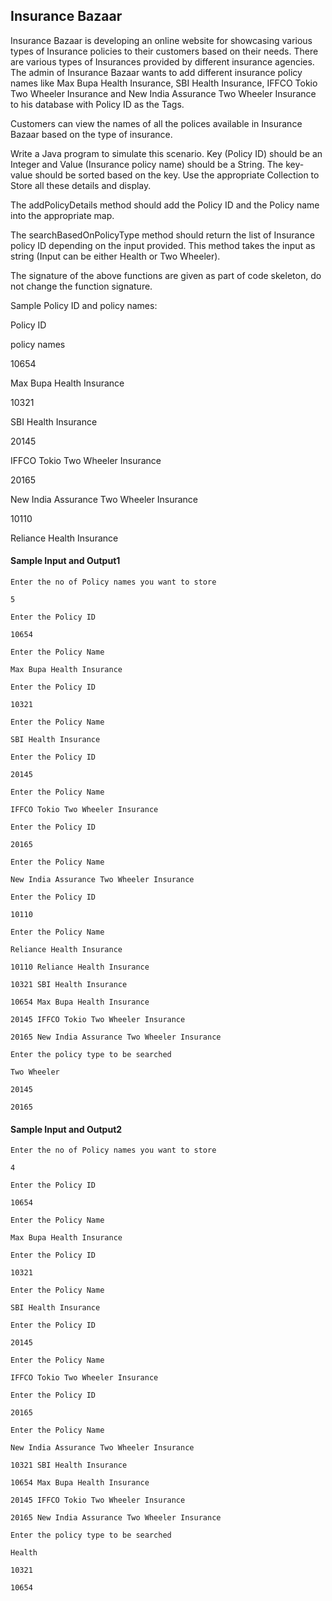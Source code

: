 ## Insurance Bazaar

Insurance Bazaar is developing an online website for showcasing various types of Insurance policies to their customers based on their needs. There are various types of Insurances provided by different insurance agencies. The admin of Insurance Bazaar wants to add different insurance policy names like Max Bupa Health Insurance, SBI Health Insurance, IFFCO Tokio Two Wheeler Insurance and New India Assurance Two Wheeler Insurance to his database with Policy ID as the Tags.


Customers can view the names of all the polices available in Insurance Bazaar based on the type of insurance.


Write a Java program to simulate this scenario. Key (Policy ID) should be an Integer and Value (Insurance policy name) should be a String. The key-value should be sorted based on the key. Use the appropriate Collection to Store all these details and display.


The addPolicyDetails method should add the Policy ID and the Policy name into the appropriate map.

The searchBasedOnPolicyType method should return the list of Insurance policy ID depending on the input provided. This method takes the input as string (Input can be either Health or Two Wheeler).

The signature of the above functions are given as part of code skeleton, do not change the function signature.

Sample Policy ID and policy names:

Policy ID

policy names

10654

Max Bupa Health Insurance

10321

SBI Health Insurance

20145

IFFCO Tokio Two Wheeler Insurance

20165

New India Assurance Two Wheeler Insurance

10110

Reliance Health Insurance



#### Sample Input and Output1
```
Enter the no of Policy names you want to store

5

Enter the Policy ID

10654

Enter the Policy Name

Max Bupa Health Insurance

Enter the Policy ID

10321

Enter the Policy Name

SBI Health Insurance

Enter the Policy ID

20145

Enter the Policy Name

IFFCO Tokio Two Wheeler Insurance

Enter the Policy ID

20165

Enter the Policy Name

New India Assurance Two Wheeler Insurance

Enter the Policy ID

10110

Enter the Policy Name

Reliance Health Insurance

10110 Reliance Health Insurance

10321 SBI Health Insurance

10654 Max Bupa Health Insurance

20145 IFFCO Tokio Two Wheeler Insurance

20165 New India Assurance Two Wheeler Insurance

Enter the policy type to be searched

Two Wheeler

20145

20165
```

#### Sample Input and Output2
```
Enter the no of Policy names you want to store

4

Enter the Policy ID

10654

Enter the Policy Name

Max Bupa Health Insurance

Enter the Policy ID

10321

Enter the Policy Name

SBI Health Insurance

Enter the Policy ID

20145

Enter the Policy Name

IFFCO Tokio Two Wheeler Insurance

Enter the Policy ID

20165

Enter the Policy Name

New India Assurance Two Wheeler Insurance

10321 SBI Health Insurance

10654 Max Bupa Health Insurance

20145 IFFCO Tokio Two Wheeler Insurance

20165 New India Assurance Two Wheeler Insurance

Enter the policy type to be searched

Health

10321

10654 
```

